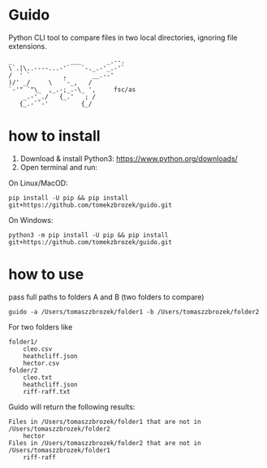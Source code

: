 # Guido

Python CLI tool to compare files in two local directories, ignoring file extensions.

```
_                ___       _.--.
\`.|\..----...-'`   `-._.-'_.-'`
/  ' `         ,       __.--'
)/' _/     \   `-_,   /
`-'" `"\_  ,_.-;_.-\_ ',     fsc/as
    _.-'_./   {_.'   ; /
   {_.-``-'         {_/
```

# how to install

1. Download & install Python3: https://www.python.org/downloads/
2. Open terminal and run:

On Linux/MacOD:
```
pip install -U pip && pip install git+https://github.com/tomekzbrozek/guido.git
```

On Windows:
```
python3 -m pip install -U pip && pip install git+https://github.com/tomekzbrozek/guido.git
```


# how to use

pass full paths to folders A and B (two folders to compare)

```
guido -a /Users/tomaszzbrozek/folder1 -b /Users/tomaszzbrozek/folder2
```

For two folders like
```
folder1/
    cleo.csv
    heathcliff.json
    hector.csv
folder/2
    cleo.txt
    heathcliff.json
    riff-raff.txt
```

Guido will return the following results:

```
Files in /Users/tomaszzbrozek/folder1 that are not in /Users/tomaszzbrozek/folder2
    hector
Files in /Users/tomaszzbrozek/folder2 that are not in /Users/tomaszzbrozek/folder1
    riff-raff
```
